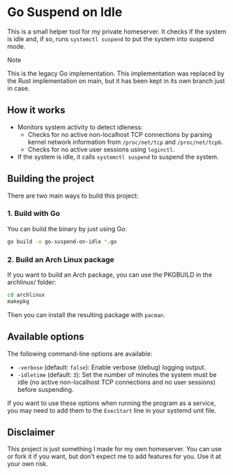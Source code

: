 # Go Suspend on Idle

This is a small helper tool for my private homeserver. It checks if the system is idle and, if so, runs `systemctl suspend` to put the system into suspend mode.

> [!NOTE] 
> This is the legacy Go implementation. This implementation was replaced by the Rust implementation on main, but it has been kept in its own branch just in case.

## How it works

- Monitors system activity to detect idleness:
  - Checks for no active non-localhost TCP connections by parsing kernel network information from `/proc/net/tcp` and `/proc/net/tcp6`.
  - Checks for no active user sessions using `loginctl`.
- If the system is idle, it calls `systemctl suspend` to suspend the system.

## Building the project

There are two main ways to build this project:

### 1. Build with Go

You can build the binary by just using Go:

```sh
go build -o go-suspend-on-idle *.go
```

### 2. Build an Arch Linux package

If you want to build an Arch package, you can use the PKGBUILD in the archlinux/ folder:

```sh
cd archlinux
makepkg
```

Then you can install the resulting package with `pacman`.

## Available options

The following command-line options are available:

- `-verbose` (default: `false`):
  Enable verbose (debug) logging output.
- `-idletime` (default: `3`):
  Set the number of minutes the system must be idle (no active non-localhost TCP connections and no user sessions) before suspending.

If you want to use these options when running the program as a service, you may need to add them to the `ExecStart` line in your systemd unit file.

## Disclaimer

This project is just something I made for my own homeserver. You can use or fork it if you want, but don't expect me to add features for you. Use it at your own risk.
